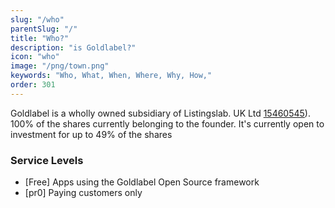 ```yaml
---
slug: "/who"
parentSlug: "/"
title: "Who?"
description: "is Goldlabel?"
icon: "who"
image: "/png/town.png"
keywords: "Who, What, When, Where, Why, How,"
order: 301
---
```

Goldlabel is a wholly owned subsidiary of Listingslab. UK Ltd [15460545](https://www.onlinefilings.co.uk/company/profile/15460545-goldlabel-apps-ltd/)). 100% of the shares currently belonging to the founder. It's currently open to investment for up to 49% of the shares


### Service Levels 

- [Free] Apps using the Goldlabel Open Source framework 
- [pr0] Paying customers only